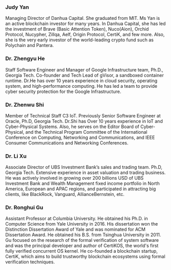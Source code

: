 ### Judy Yan

Managing Director of Danhua Capital. She graduated from MIT. Ms Yan is an active blockchain investor for many years. In Danhua Capital, she has led the investment of Brave (Basic Attention Token), Nuco(Aion), Orchid Protocol, Nucypher, Zillqa, Aelf, Origin Protocol, CertiK, and few more. Also, she is the very early investor of the world-leading crypto fund such as Polychain and Pantera.


### Dr. Zhengyu He

Staff Software Engineer and Manager of Google Infrastructure team, Ph.D., Georgia Tech. Co-founder and Tech Lead of gVisor, a sandboxed container runtime. Dr.He has over 10 years experience in cloud security, operating system, and high-performance computing. He has led a team to provide cyber security protection for the Google Infrastructure.


### Dr. Zhenwu Shi

Member of Technical Staff C3 IoT. Previously Senior Software Engineer at Oracle, Ph.D, Georgia Tech. Dr.Shi has Over 10 years experience in IoT and Cyber-Physical Systems. Also, he serves on the Editor Board of Cyber-Physical, and the Technical Program Committee of the International Conference on Computing, Networking and Communications, and IEEE Consumer Communications and Networking Conferences.


### Dr. Li Xu

Associate Director of UBS Investment Bank’s sales and trading team. Ph.D, Georgia Tech. Extensive experience in asset valuation and trading business. He was actively involved in growing over 200 billions USD of UBS Investment Bank and Wealth Management fixed income portfolio in North America, European and APAC regions, and participated in attracting big clients, like BlackRock, Vanguard, AllianceBernstein, etc.


### Dr. Ronghui Gu

Assistant Professor at Columbia University. He obtained his Ph.D. in Computer Science from Yale University in 2016. His dissertation won the Distinction Dissertation Award of Yale and was nominated for ACM Dissertation Award. He obtained his B.S. from Tsinghua University in 2011. Gu focused on the research of the formal verification of system software and was the principal developer and author of CertiKOS, the world's first fully verified concurrent OS kernel. He co-founded a blockchain startup, CertiK, which aims to build trustworthy blockchain ecosystems using formal verification techniques.  
